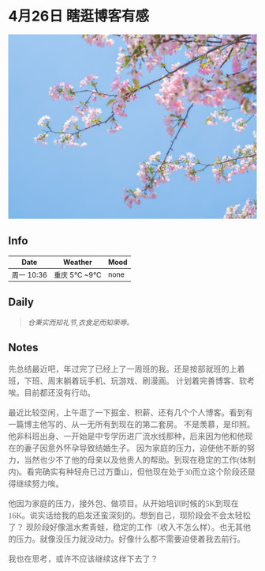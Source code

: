 #  4月26日 瞎逛博客有感

![26.jpg](log_Img/26.jpg)

## Info

| Date     | Weather        | Mood |
|----------|----------------|------|
| 周一 10:36 | 重庆 5°C ~9°C  | none |

## Daily

> *仓秉实而知礼节,衣食足而知荣辱。*


## Notes
<font color="#666" size="3" face="华文彩云">
<p>
先总结最近吧，年过完了已经上了一周班的我。还是按部就班的上着班，下班、周末躺着玩手机、玩游戏、刷漫画。
计划着完善博客、软考唉。目前都还没有行动。
</p>

<p>
最近比较空闲，上午逛了一下掘金、积薪、还有几个个人博客。看到有一篇博主他写的、从一无所有到现在的第二套房。
不是羡慕，是印照。他非科班出身、一开始是中专学历进厂流水线那种，后来因为他和他现在的妻子因意外怀孕导致结婚生子。
因为家庭的压力，迫使他不断的努力，当然也少不了他的母亲以及他贵人的帮助。到现在稳定的工作(体制内)。看完确实有种轻舟已过万重山，但他现在处于30而立这个阶段还是得继续努力唉。
</p>

<p>
他因为家庭的压力，接外包、做项目。从开始培训时候的5K到现在16K。说实话给我的启发还蛮深刻的。想到自己，现阶段会不会太轻松了？
现阶段好像温水煮青蛙，稳定的工作（收入不怎么样）。也无其他的压力。就像没压力就没动力。好像什么都不需要迫使着我去前行。
</p>
<p>
我也在思考，或许不应该继续这样下去了？
</p>
</font>